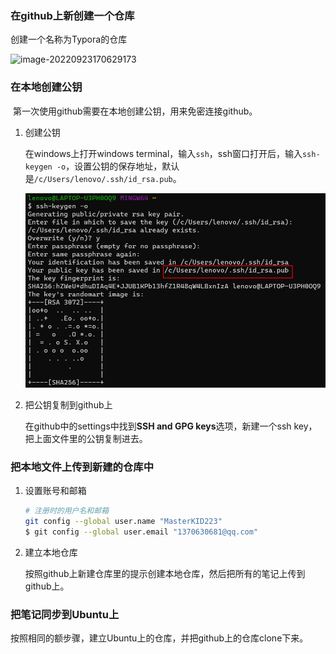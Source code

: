 

### 在github上新创建一个仓库

创建一个名称为Typora的仓库

![image-20220923170629173](F:\Typora\使用git搭建Typora云笔记.assets\image-20220923170629173.png)



### 在本地创建公钥

​	第一次使用github需要在本地创建公钥，用来免密连接github。

1. 创建公钥

   在windows上打开windows terminal，输入`ssh`，ssh窗口打开后，输入`ssh-keygen -o`，设置公钥的保存地址，默认是`/c/Users/lenovo/.ssh/id_rsa.pub`。

   ![image-20220923171905960](.\使用git搭建Typora云笔记.assets\image-20220923171905960.png)

2. 把公钥复制到github上

   在github中的settings中找到**SSH and GPG keys**选项，新建一个ssh key，把上面文件里的公钥复制进去。



### 把本地文件上传到新建的仓库中

1. 设置账号和邮箱

   ```bash
   # 注册时的用户名和邮箱
   git config --global user.name "MasterKID223"
   $ git config --global user.email "1370630681@qq.com"
   ```

   

2. 建立本地仓库

   按照github上新建仓库里的提示创建本地仓库，然后把所有的笔记上传到github上。



### 把笔记同步到Ubuntu上

按照相同的额步骤，建立Ubuntu上的仓库，并把github上的仓库clone下来。
